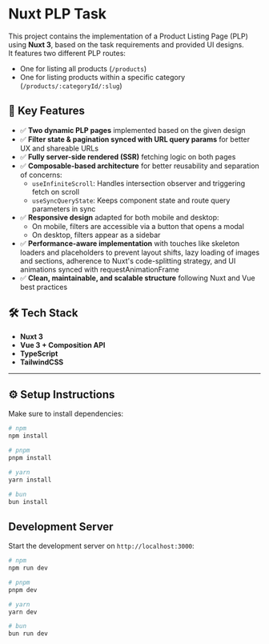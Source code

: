 
# Nuxt PLP Task

This project contains the implementation of a Product Listing Page (PLP) using **Nuxt 3**, based on the task requirements and provided UI designs.  
It features two different PLP routes:  

- One for listing all products  (`/products`)
- One for listing products within a specific category (`/products/:categoryId/:slug`)

## 🧠 Key Features

- ✅ **Two dynamic PLP pages** implemented based on the given design
- ✅ **Filter state & pagination synced with URL query params** for better UX and shareable URLs
- ✅ **Fully server-side rendered (SSR)** fetching logic on both pages
- ✅ **Composable-based architecture** for better reusability and separation of concerns:
  - `useInfiniteScroll`: Handles intersection observer and triggering fetch on scroll
  - `useSyncQueryState`: Keeps component state and route query parameters in sync
- ✅ **Responsive design** adapted for both mobile and desktop:
  - On mobile, filters are accessible via a button that opens a modal  
  - On desktop, filters appear as a sidebar  
- ✅ **Performance-aware implementation** with touches like skeleton loaders and placeholders to prevent layout shifts, lazy loading of images and sections, adherence to Nuxt's code-splitting strategy, and UI animations synced with requestAnimationFrame
- ✅ **Clean, maintainable, and scalable structure** following Nuxt and Vue best practices

## 🛠️ Tech Stack

- **Nuxt 3**
- **Vue 3 + Composition API**
- **TypeScript**
- **TailwindCSS**

---

## ⚙️ Setup Instructions

Make sure to install dependencies:

```bash
# npm
npm install

# pnpm
pnpm install

# yarn
yarn install

# bun
bun install
```

## Development Server

Start the development server on `http://localhost:3000`:

```bash
# npm
npm run dev

# pnpm
pnpm dev

# yarn
yarn dev

# bun
bun run dev
```
